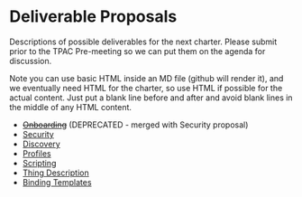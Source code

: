 # Deliverable Proposals
Descriptions of possible deliverables for the next charter.   Please submit prior to the 
TPAC Pre-meeting so we can put them on the agenda for discussion.

Note you can use basic HTML inside an MD file (github will render it),
and we eventually need HTML for the charter,
so use HTML if possible for the actual content. 
Just put a blank line before and after and avoid blank lines in the middle of
any HTML content.

* <strike>[Onboarding](onboarding.md)</strike> (DEPRECATED - merged with Security proposal)
* [Security](security.md)
* [Discovery](discovery.md)
* [Profiles](profiles.md)
* [Scripting](scripting.md)
* [Thing Description](thing-description.md)
* [Binding Templates](binding-templates.md)
